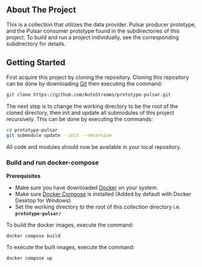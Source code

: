 ## About The Project
This is a collection that utilizes the data provider. Pulsar producer prototype, and the Pulsar consumer prototype found in the subdirectories of this project. To build and run a project individually, see the corresponding subdirectory for details.

## Getting Started
First acquire this project by cloning the repository. Cloning this repository can be done by downloading [Git](https://git-scm.com/) then executing the command:
```bash
git clone https://github.com/AutoStreams/prototype-pulsar.git
```
The next step is to change the working directory to be the root of the cloned directory, then init and update all submodules of this project recursively. This can be done by executing the commands:

```bash
cd prototype-pulsar
git submodule update --init --recursive
```

All code and modules should now be available in your local repository.

### Build and run docker-compose

**Prerequisites**
* Make sure you have downloaded [Docker](https://www.docker.com/) on your system.
* Make sure [Docker Compose](https://docs.docker.com/compose/install/) is installed (Added by default with Docker Desktop for Windows)
* Set the working directory to the root of this collection directory i.e. **`prototype-pulsar/`**

To build the docker images, execute the command:
```bash
docker compose build
```

To execute the built images, execute the command:
```bash
docker compose up
```
